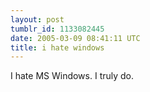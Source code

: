 ```yaml
---
layout: post
tumblr_id: 1133082445
date: 2005-03-09 08:41:11 UTC
title: i hate windows
---
```


I hate MS Windows.  I truly do.
